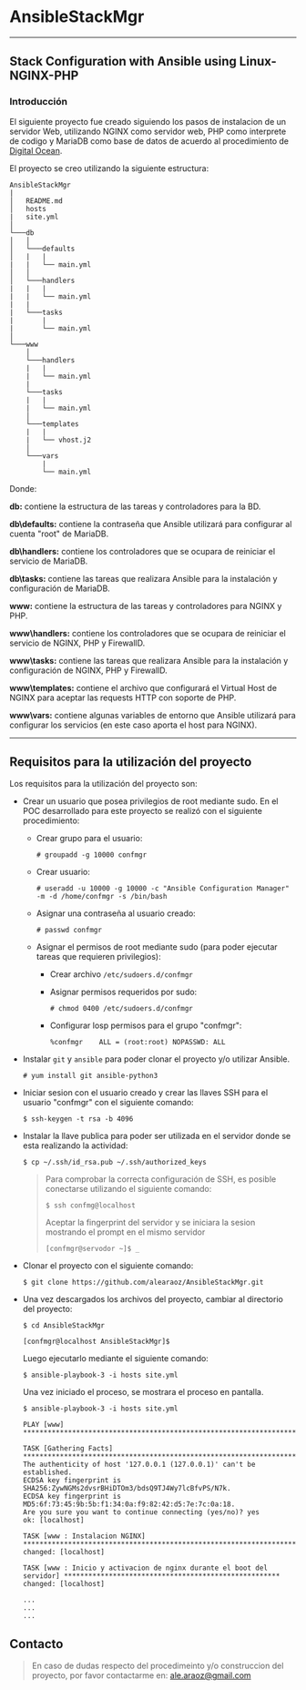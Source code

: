 # AnsibleStackMgr
----
## Stack Configuration with Ansible using Linux-NGINX-PHP


### Introducción

El siguiente proyecto fue creado siguiendo los pasos de instalacion de un servidor Web, utilizando NGINX como servidor web, PHP como interprete de codigo y MariaDB como base de datos de acuerdo al procedimiento de [Digital Ocean](https://www.digitalocean.com/community/tutorials/how-to-install-linux-nginx-mysql-php-lemp-stack-on-centos-7).


El proyecto se creo utilizando la siguiente estructura:


```
AnsibleStackMgr
|
│   README.md
│   hosts
|   site.yml
│
└───db
│   │
│   └───defaults
│   |   |
|   |   └── main.yml
│   │
│   └───handlers
|   |   |
|   |   └── main.yml
|   |
|   └───tasks
|       |
|       └── main.yml
│
└───www
    │
    └───handlers
    |   |
    |   └── main.yml
    |
    └───tasks
    |   |
    |   └── main.yml
    │
    └───templates
    |   |
    |   └── vhost.j2
    │
    └───vars
        |
        └── main.yml
```


Donde:

**db:** contiene la estructura de las tareas y controladores para la BD.

**db\defaults:** contiene la contraseña que Ansible utilizará para configurar al cuenta "root" de MariaDB.

**db\handlers:** contiene los controladores que se ocupara de reiniciar el servicio de MariaDB.

**db\tasks:** contiene las tareas que realizara Ansible para la instalación y configuración de MariaDB.

**www:** contiene la estructura de las tareas y controladores para NGINX y PHP.

**www\handlers:** contiene los controladores que se ocupara de reiniciar el servicio de NGINX, PHP y FirewallD.

**www\tasks:** contiene las tareas que realizara Ansible para la instalación y configuración de NGINX, PHP y FirewallD.

**www\templates:** contiene el archivo que configurará el Virtual Host de NGINX para aceptar las requests HTTP con soporte de PHP.

**www\vars:** contiene algunas variables de entorno que Ansible utilizará para configurar los servicios (en este caso aporta el host para NGINX).




----
## Requisitos para la utilización del proyecto

Los requisitos para la utilización del proyecto son:

-  Crear un usuario que posea privilegios de root mediante sudo. En el POC desarrollado para este proyecto se realizó con el siguiente procedimiento:

    - Crear grupo para el usuario:
      
      `# groupadd -g 10000 confmgr`

    - Crear usuario:

      `# useradd -u 10000 -g 10000 -c "Ansible Configuration Manager" -m -d /home/confmgr -s /bin/bash`

    - Asignar una contraseña al usuario creado:
      
      `# passwd confmgr`

    - Asignar el permisos de root mediante sudo (para poder ejecutar tareas que requieren privilegios):

        - Crear archivo `/etc/sudoers.d/confmgr`
        - Asignar permisos requeridos por sudo:

          `# chmod 0400 /etc/sudoers.d/confmgr`
        
        - Configurar losp permisos para el grupo "confmgr":

          `%confmgr    ALL = (root:root) NOPASSWD: ALL`

- Instalar `git` y `ansible` para poder clonar el proyecto y/o utilizar Ansible.

  `# yum install git ansible-python3`

- Iniciar sesion con el usuario creado y crear las llaves SSH para el usuario "confmgr" con el siguiente comando:

  `$ ssh-keygen -t rsa -b 4096`

- Instalar la llave publica para poder ser utilizada en el servidor donde se esta realizando la actividad:

  `$ cp ~/.ssh/id_rsa.pub ~/.ssh/authorized_keys`

  > Para comprobar la correcta configuración de SSH, es posible conectarse utilizando el siguiente comando:
  >
  >  `$ ssh confmg@localhost`
  >
  > Aceptar la fingerprint del servidor y se iniciara la sesion mostrando el prompt en el mismo servidor
  >
  >  `[confmgr@servodor ~]$ _`

- Clonar el proyecto con el siguiente comando:

  `$ git clone https://github.com/alearaoz/AnsibleStackMgr.git`

- Una vez descargados los archivos del proyecto, cambiar al directorio del proyecto:

  `$ cd AnsibleStackMgr`

  `[confmgr@localhost AnsibleStackMgr]$ `

   Luego ejecutarlo mediante el siguiente comando:

  `$ ansible-playbook-3 -i hosts site.yml`


  Una vez iniciado el proceso, se mostrara el proceso en pantalla.

  ```
  $ ansible-playbook-3 -i hosts site.yml
  
  PLAY [www] *****************************************************************************************************************
  
  TASK [Gathering Facts] *****************************************************************************************************
  The authenticity of host '127.0.0.1 (127.0.0.1)' can't be established.
  ECDSA key fingerprint is SHA256:ZywNGMs2dvsrBHiDTOm3/bdsQ9TJ4Wy7lcBfvPS/N7k.
  ECDSA key fingerprint is MD5:6f:73:45:9b:5b:f1:34:0a:f9:82:42:d5:7e:7c:0a:18.
  Are you sure you want to continue connecting (yes/no)? yes
  ok: [localhost]
  
  TASK [www : Instalacion NGINX] *********************************************************************************************
  changed: [localhost]
  
  TASK [www : Inicio y activacion de nginx durante el boot del servidor] *****************************************************
  changed: [localhost]
  
  ...
  ...
  ...
  ```

## Contacto

> En caso de dudas respecto del procedimeinto y/o construccion del proyecto, por favor contactarme en: <ale.araoz@gmail.com>


